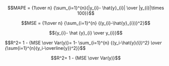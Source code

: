 $$MAPE = {1\over n} {\sum_{i=1}^{n}{|y_{i}- \hat{y}_{i}| \over |y_{i}|\times 100}}$$

$$MSE = {1\over n} {\sum_{i=1}^{n} {(y_{i}-\hat{y}_{i})}^2}$$ 

$${y_{i}- \hat {y}_{i} \over y_{i}}$$


$$R^2= 1 - {MSE \over Var(y)}= 1- \sum_{i=1}^{n} {(y_i-\hat{y}_{i})^2} \over {\sum_{i=1}^{n}(y_i-\overline{y})^2}}$$

$$R^2= 1 - {MSE \over Var(y)}$$


